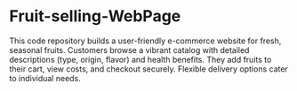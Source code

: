 # Fruit-selling-WebPage
This code repository builds a user-friendly e-commerce website for fresh, seasonal fruits. Customers browse a vibrant catalog with detailed descriptions (type, origin, flavor) and health benefits. They add fruits to their cart, view costs, and checkout securely. Flexible delivery options cater to individual needs.
